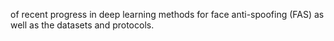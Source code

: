 of recent progress in deep learning methods for face anti-spoofing (FAS) as well as the datasets and protocols.
